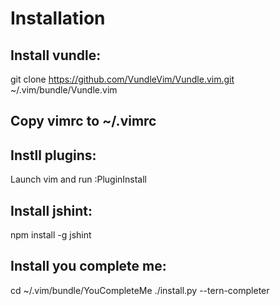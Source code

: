 # Installation

## Install vundle:
git clone https://github.com/VundleVim/Vundle.vim.git ~/.vim/bundle/Vundle.vim

## Copy vimrc to ~/.vimrc

## Instll plugins:
Launch vim and run :PluginInstall

## Install jshint:
npm install -g jshint

## Install you complete me:
cd ~/.vim/bundle/YouCompleteMe
./install.py --tern-completer

